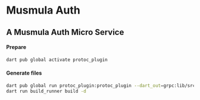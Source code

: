 # Musmula Auth

## A Musmula Auth Micro Service

#### Prepare
```bash
dart pub global activate protoc_plugin
```

#### Generate files
```bash
dart pub global run protoc_plugin:protoc_plugin --dart_out=grpc:lib/src/generated -Iprotos protos/auth.proto
dart run build_runner build -d
```